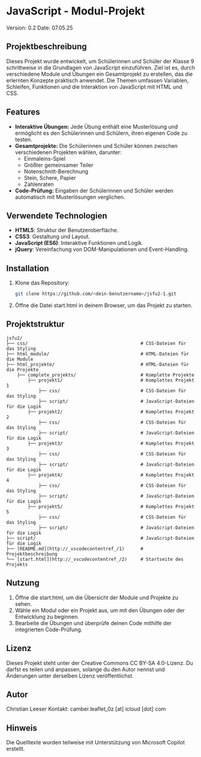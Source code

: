 # JavaScript - Modul-Projekt
Version: 0.2
Date: 07.05.25

## Projektbeschreibung
Dieses Projekt wurde entwickelt, um Schülerinnen und Schüler der Klasse 9 schrittweise in die Grundlagen von JavaScript einzuführen. Ziel ist es, durch verschiedene Module und Übungen ein Gesamtprojekt zu erstellen, das die erlernten Konzepte praktisch anwendet. Die Themen umfassen Variablen, Schleifen, Funktionen und die Interaktion von JavaScript mit HTML und CSS.

## Features
- **Interaktive Übungen:** Jede Übung enthält eine Musterlösung und ermöglicht es den Schülerinnen und Schülern, ihren eigenen Code zu testen.
- **Gesamtprojekte:** Die Schülerinnen und Schüler können zwischen verschiedenen Projekten wählen, darunter:
  - Einmaleins-Spiel
  - Größter gemeinsamer Teiler
  - Notenschnitt-Berechnung
  - Stein, Schere, Papier
  - Zahlenraten
- **Code-Prüfung:** Eingaben der Schülerinnen und Schüler werden automatisch mit Musterlösungen verglichen.

## Verwendete Technologien
- **HTML5**: Struktur der Benutzeroberfläche.
- **CSS3**: Gestaltung und Layout.
- **JavaScript (ES6)**: Interaktive Funktionen und Logik.
- **jQuery**: Vereinfachung von DOM-Manipulationen und Event-Handling.

## Installation
1. Klone das Repository:
   ```bash
   git clone https://github.com/<dein-benutzername>/jsfu2-1.git
   ```
2. Öffne die Datei start.html in deinem Browser, um das Projekt zu starten.

## Projektstruktur
```
jsfu2/
├── css/                                          # CSS-Dateien für das Styling
├── html_module/                                  # HTML-Dateien für die Module
├── html_projekte/                                # HTML-Dateien für die Projekte
    ├── complete_projekts/                        # Komplette Projekte
        ├── projekt1/                             # Komplettes Projekt 1
            ├── css/                              # CSS-Dateien für das Styling
            ├── script/                           # JavaScript-Dateien für die Logik
        ├── projekt2/                             # Komplettes Projekt 2
            ├── css/                              # CSS-Dateien für das Styling
            ├── script/                           # JavaScript-Dateien für die Logik
        ├── projekt3/                             # Komplettes Projekt 3
            ├── css/                              # CSS-Dateien für das Styling
            ├── script/                           # JavaScript-Dateien für die Logik
        ├── projekt4/                             # Komplettes Projekt 4
            ├── css/                              # CSS-Dateien für das Styling
            ├── script/                           # JavaScript-Dateien für die Logik
        ├── projekt5/                             # Komplettes Projekt 5
            ├── css/                              # CSS-Dateien für das Styling
            ├── script/                           # JavaScript-Dateien für die Logik
├── script/                                       # JavaScript-Dateien für die Logik
├── [README.md](http://_vscodecontentref_/1)      # Projektbeschreibung
└── [start.html](http://_vscodecontentref_/2)     # Startseite des Projekts
```

## Nutzung
1. Öffne die start.html, um die Übersicht der Module und Projekte zu sehen.
2. Wähle ein Modul oder ein Projekt aus, um mit den Übungen oder der Entwicklung zu beginnen.
3. Bearbeite die Übungen und überprüfe deinen Code mithilfe der integrierten Code-Prüfung.

## Lizenz
Dieses Projekt steht unter der Creative Commons CC BY-SA 4.0-Lizenz. Du darfst es teilen und anpassen, solange du den Autor nennst und Änderungen unter derselben Lizenz veröffentlichst.

## Autor
Christian Leeser
Kontakt: camber.leaflet_0z [at] icloud [dot] com

## Hinweis
Die Quelltexte wurden teilweise mit Unterstützung von Microsoft Copilot erstellt.
